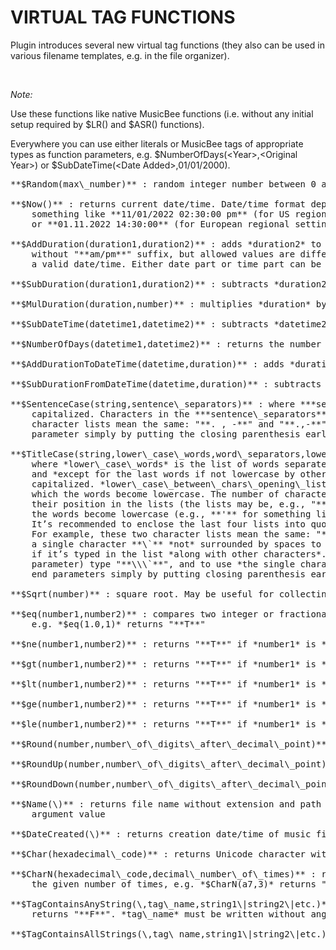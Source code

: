 # VIRTUAL TAG FUNCTIONS

Plugin introduces several new virtual tag functions (they also can be used in various filename templates, e.g. in the file organizer).

&nbsp;

*Note:*

Use these functions like native MusicBee functions (i.e. without any initial setup required by $LR() and $ASR() functions).

Everywhere you can use either literals or MusicBee tags of appropriate types as function parameters, 
    e.g. $NumberOfDays(\<Year\>,\<Original Year\>) or $SubDateTime(\<Date Added\>,01/01/2000).

<pre>
**$Random(max\_number)** : random integer number between 0 and *max\_number* (including them)

**$Now()** : returns current date/time. Date/time format depends on your Windows regional settings, 
    something like **11/01/2022 02:30:00 pm** (for US regional settings) 
    or **01.11.2022 14:30:00** (for European regional settings)

**$AddDuration(duration1,duration2)** : adds *duration2* to *duration1*. Duration format is similar to date/time format 
    without "**am/pm**" suffix, but allowed values are different, e.g. **00/01/0000 00:00:00** is valid duration, but is not 
    a valid date/time. Either date part or time part can be omitted. It will be defaulted to zero value

**$SubDuration(duration1,duration2)** : subtracts *duration2* from *duration1*

**$MulDuration(duration,number)** : multiplies *duration* by floating point or integer *number*, e.g. *$MulDuration(\<Time\>,\<Play Count\>)*

**$SubDateTime(datetime1,datetime2)** : subtracts *datetime2* from *datetime1*. Returns duration

**$NumberOfDays(datetime1,datetime2)** : returns the number of days between *datetime1* and *datetime2*

**$AddDurationToDateTime(datetime,duration)** : adds *duration* to *datetime*

**$SubDurationFromDateTime(datetime,duration)** : subtracts *duration* from *datetime*

**$SentenceCase(string,sentence\_separators)** : where ***sentence\_separators*** is the list of characters after which the words will become 
    capitalized. Characters in the ***sentence\_separators*** list may be separated by spaces or not separated at all. For example, these two 
    character lists mean the same: "**. , -**" and "**.,-**". A dot, followed by a space, is always treated as a sentence separator. You can omit the last 
    parameter simply by putting the closing parenthesis earlier, i.e., *$SentenceCase(string)*

**$TitleCase(string,lower\_case\_words,word\_separators,lower\_case\_between\_chars\_opening\_list,lower\_case\_between\_chars\_closing\_list,lower\_case\_after\_chars)** : 
    where *lower\_case\_words* is the list of words separated by spaces, which will become lowercase (*always except for the first word* 
    and *except for the last words if not lowercase by other parameters*). *word\_separators* is the list of characters after which the words will be 
    capitalized. *lower\_case\_between\_chars\_opening\_list* and *lower\_case\_between\_chars\_closing\_list* are the lists of characters *between* 
    which the words become lowercase. The number of characters in both lists must be the same; the opening and closing characters are paired by 
    their position in the lists (the lists may be, e.g., "**( \[ {**" and "**) \] }**"). *lower\_case\_after\_chars* consists of a list of characters, *after* which 
    the words become lowercase (e.g., **'** for something like "Someone#8202;**'**&#8202;s"). *The first word* will *always* be capitalized. 
    It’s recommended to enclose the last four lists into quotes (e.g., **"\& . -"**). Characters in all character lists may be separated by spaces or not separated at all. 
    For example, these two character lists mean the same: "**. , -**" and "**.,-**". You can omit any parameter except for the first one, using 
    a single character **\`** *not* surrounded by spaces to pass empty parameter. You can *safely use* character **\`** in its literal meaning 
    if it’s typed in the list *along with other characters*. To use *the single character* **\`** in its literal meaning (*not* as an omitted 
    parameter) type "**\\\`**", and to use *the single character* **\\** in its literal meaning type "**\\\\**". You can omit any number of 
    end parameters simply by putting closing parenthesis earlier, e.g., *$TitleCase(string,lower\_case\_words,word\_separators)*

**$Sqrt(number)** : square root. May be useful for collecting some library statistics (in conjunction with LR functions)

**$eq(number1,number2)** : compares two integer or fractional numbers, determines if *number1* is **eq**ual to *number2*, 
    e.g. *$eq(1.0,1)* returns "**T**"

**$ne(number1,number2)** : returns "**T**" if *number1* is **n**ot **e**qual to *number2*, otherwise returns "**F**"

**$gt(number1,number2)** : returns "**T**" if *number1* is **g**reater **t**han *number2*, otherwise returns "**F**"

**$lt(number1,number2)** : returns "**T**" if *number1* is **l**ess **t**han to *number2*, otherwise returns "**F**"

**$ge(number1,number2)** : returns "**T**" if *number1* is **g**reater than or **e**qual to to *number2*, otherwise returns "**F**"

**$le(number1,number2)** : returns "**T**" if *number1* is **l**ess than or **e**qual to *number2*, otherwise returns "**F**"

**$Round(number,number\_of\_digits\_after\_decimal\_point)** : *$Round(4.28,1)* returns **4.3**, and *$Round(5.2,0)* returns **5**

**$RoundUp(number,number\_of\_digits\_after\_decimal\_point)** : *$RoundUp(5.2,0)* returns **6**

**$RoundDown(number,number\_of\_digits\_after\_decimal\_point)** : *$RoundDown(4.28,1)* returns **4.2**

**$Name(\<URL\>)** : returns file name without extension and path to file. Type *\<URL\>* exactly like this, don't use other function 
    argument value

**$DateCreated(\<URL\>)** : returns creation date/time of music file (*not* last modification date/time)

**$Char(hexadecimal\_code)** : returns Unicode character with given *hexadecimal\_code*, e.g. *$Char(a7)* returns "**§**" (U+00A7)

**$CharN(hexadecimal\_code,decimal\_number\_of\_times)** : returns Unicode character with given *hexadecimal\_code* repeated 
    the given number of times, e.g. *$CharN(a7,3)* returns "**§§§**" (U+00A7 repeated 3 times)

**$TagContainsAnyString(\<URL\>,tag\_name,string1\|string2\|etc.)** : returns "**T**" if tag contains any of the strings separated by \|, otherwise 
    returns "**F**". *tag\_name* must be written without angle brackets, e.g. *$TagContainsAnyString(\<URL\>,Lyrics,water\|river)*

**$TagContainsAllStrings(\<URL\>,tag\_name,string1\|string2\|etc.)** : returns "**T**" if tag contains all strings separated by \|, otherwise returns "**F**"
</pre>